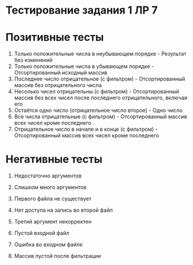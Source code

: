 # Тестирование задания 1 ЛР 7

# Позитивные тесты

1. Только положительные числа в неубывающем порядке     -   Результат без изменений
2. Только положительные числа в убывающем порядке       -   Отсортированный исходный массив
3. Последнее число отрицательное (с фильтром)           -   Отсортированный массив без отрицательного числа
4. Несолько чисел отрицательны (с фильтром)             -   Отсортированный массив без всех чисел после последнего отрицательного, включая его
5. Остаётся одно число (отрицательное число второе)     -   Одно число
6. Все числа отрицательные (с фильтром)                 -   Отсортированный массив всех чисел кроме последнего
7. Отрицательное число в начале и в конце (с фильтром)  -   Отсортированный массив всех чисел кроме последнего

# Негативные тесты

1. Недостаточно аргументов
2. Слишком много аргументов
3. Первого файла не существует
4. Нет доступа на запись во второй файл
5. Третий аргумент некорректен

6. Пустой входной файл
7. Ошибка во входном файле
8. Массив пустой после фильтрации